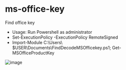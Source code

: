 # ms-office-key
Find office key
- Usage: Run Powershell as administrator
- Set-ExecutionPolicy -ExecutionPolicy RemoteSigned
- Import-Module C:\Users\ $USER\Documents\FindDecodeMSOfficekey.ps1; Get-MSOfficeProductKey


![image](https://github.com/gma1k/ms-office-key/assets/138721734/1399f580-845a-4f49-aaed-b0019cda8018)
